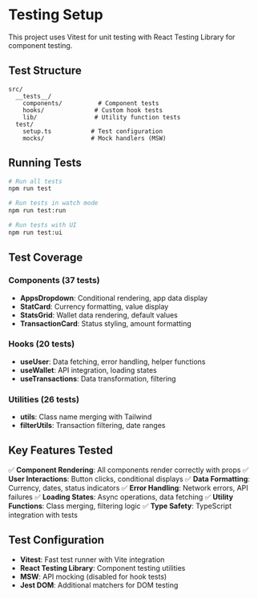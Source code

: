# Testing Setup

This project uses Vitest for unit testing with React Testing Library for component testing.

## Test Structure

```
src/
  __tests__/
    components/          # Component tests
    hooks/              # Custom hook tests
    lib/                # Utility function tests
  test/
    setup.ts           # Test configuration
    mocks/             # Mock handlers (MSW)
```

## Running Tests

```bash
# Run all tests
npm run test

# Run tests in watch mode
npm run test:run

# Run tests with UI
npm run test:ui
```

## Test Coverage

### Components (37 tests)

- **AppsDropdown**: Conditional rendering, app data display
- **StatCard**: Currency formatting, value display
- **StatsGrid**: Wallet data rendering, default values
- **TransactionCard**: Status styling, amount formatting

### Hooks (20 tests)

- **useUser**: Data fetching, error handling, helper functions
- **useWallet**: API integration, loading states
- **useTransactions**: Data transformation, filtering

### Utilities (26 tests)

- **utils**: Class name merging with Tailwind
- **filterUtils**: Transaction filtering, date ranges

## Key Features Tested

✅ **Component Rendering**: All components render correctly with props
✅ **User Interactions**: Button clicks, conditional displays
✅ **Data Formatting**: Currency, dates, status indicators
✅ **Error Handling**: Network errors, API failures
✅ **Loading States**: Async operations, data fetching
✅ **Utility Functions**: Class merging, filtering logic
✅ **Type Safety**: TypeScript integration with tests

## Test Configuration

- **Vitest**: Fast test runner with Vite integration
- **React Testing Library**: Component testing utilities
- **MSW**: API mocking (disabled for hook tests)
- **Jest DOM**: Additional matchers for DOM testing
